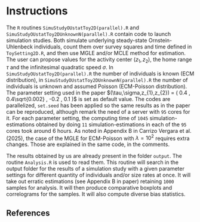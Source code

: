 # Instructions


The `R` routines `SimuStudyOUstatToy2D(parallel).R` and `SimuStudyOUstatToy2DUnknownN(parallel).R` contain code to launch simulation studies. Both simulate underlying steady-state Ornstein-Uhlenbeck individuals, count them over survey squares and time defined in `ToySetting2D.R`, and then use MGLE and/or MCLE method for estimation. The user can propose values for the activity center $(z_{1},z_{2})$, the home range $\tau$ and the infinitesimal quadratic speed $\sigma$. In `SimuStudyOUstatToy2D(parallel).R` the number of individuals is known (ECM distribution), in `SimuStudyOUstatToy2DUnknownN(parallel).R` the number of individuals is unknown and assumed Poisson (ECM-Poisson distribution). The parameter setting used in the paper $(\tau,\sigma,z_{1},z_{2}) = ( 0.4 , 0.4\sqrt{0.002} , -0.2 , 0.1 )$  is set as default value.  The codes are parallelized, `set.seed` has been applied so the same results as in the paper can be reproduced, although remark the need of a server with `95` cores for it. For each parameter setting, the computing time of `1045` simulation-estimations obtained by doing `11` simulation-estimations in each of the `95` cores took around 6 hours. As noted in Appendix B in Carrizo Vergara et al. (2025), the case of the MGLE for ECM-Poisson with $\lambda = 10^2$ requires extra changes. Those are explained in the same code, in the comments.


The results obtained by us are already present in the folder `output`. The routine `Analysis.R` is used to read them. This routine will search in the output folder for the results of a simulation study with a given parameter settings for different quantity of individuals and/or size rates at once. It will take out erratic estimations (see Appendix B in paper) retaining `1000` samples for analysis. It will then produce comparative boxplots and correlograms for the samples. It will also compute diverse bias statistics.


## References


